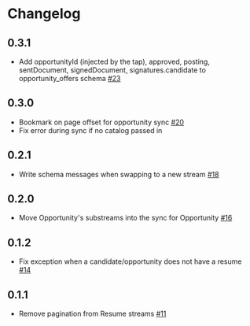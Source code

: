 # Changelog

## 0.3.1
 * Add opportunityId (injected by the tap), approved, posting, sentDocument, signedDocument, signatures.candidate
 to opportunity_offers schema [#23](https://github.com/singer-io/tap-lever/pull/23)

## 0.3.0
 * Bookmark on page offset for opportunity sync [#20](https://github.com/singer-io/tap-lever/pull/20)
 * Fix error during sync if no catalog passed in

## 0.2.1
 * Write schema messages when swapping to a new stream [#18](https://github.com/singer-io/tap-lever/pull/18)

## 0.2.0
 * Move Opportunity's substreams into the sync for Opportunity [#16](https://github.com/singer-io/tap-lever/pull/16)

## 0.1.2
 * Fix exception when a candidate/opportunity does not have a resume [#14](https://github.com/singer-io/tap-lever/pull/14)

## 0.1.1
 * Remove pagination from Resume streams [#11](https://github.com/singer-io/tap-lever/pull/11)
